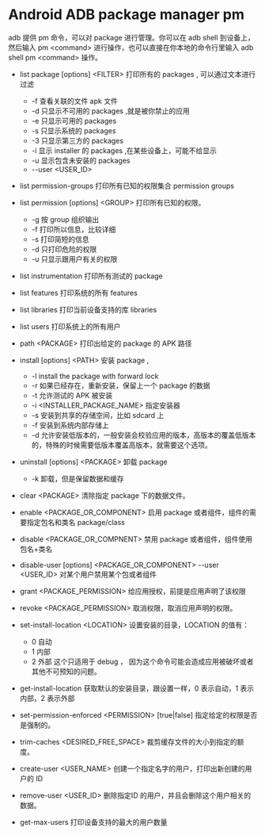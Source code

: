 # Android ADB package manager pm

adb 提供 pm 命令，可以对 package 进行管理。你可以在 adb shell 到设备上，然后输入 pm <command\> 进行操作，也可以直接在你本地的命令行里输入 adb shell pm <command\> 操作。

 - list package [options] <FILTER\>
    打印所有的 packages , 可以通过文本进行过滤
    - -f 查看关联的文件 apk 文件
    - -d 只显示不可用的 packages ,就是被你禁止的应用
    - -e 只显示可用的 packages
    - -s 只显示系统的 packages
    - -3 只显示第三方的 packages
    - -i 显示 installer 的 packages ,在某些设备上，可能不给显示
    - -u 显示包含未安装的 packages
    - --user <USER_ID\> 

 - list permission-groups
    打印所有已知的权限集合 permission groups

 - list permission [options] <GROUP\>
    打印所有已知的权限。
    - -g 按 group 组织输出
    - -f 打印所以信息，比较详细
    - -s 打印简短的信息
    - -d 只打印危险的权限
    - -u 只显示跟用户有关的权限

 - list instrumentation
    打印所有测试的 package

 - list features
    打印系统的所有 features

 - list libraries
    打印当前设备支持的库 libraries

 - list users
    打印系统上的所有用户

 - path <PACKAGE\> 
    打印出给定的 package 的 APK 路径
    
 - install [options] <PATH\>
    安装 package ,
    - -l install the package with forward lock
    - -r 如果已经存在，重新安装，保留上一个 package 的数据
    - -t 允许测试的 APK 被安装
    - -i <INSTALLER\_PACKAGE\_NAME\> 指定安装器
    - -s 安装到共享的存储空间，比如 sdcard 上
    - -f 安装到系统内部存储上
    - -d 允许安装低版本的，一般安装会校验应用的版本，高版本的覆盖低版本的，特殊的时候需要低版本覆盖高版本，就需要这个选项。

 - uninstall [options] <PACKAGE\>
    卸载 package
    - -k 卸载，但是保留数据和缓存

 - clear <PACKAGE\>
    清除指定 package 下的数据文件。

 - enable <PACKAGE\_OR\_COMPONENT\> 
    启用 package 或者组件，组件的需要指定包名和类名 package/class

 - disable <PACKAGE\_OR\_COMPNENT\>
    禁用 package 或者组件，组件使用包名+类名
 
 - disable-user [options] <PACKAGE\_OR\_COMPONENT\>
    --user <USER\_ID> 对某个用户禁用某个包或者组件

 - grant <PACKAGE\_PERMISSION\>
    给应用授权，前提是应用声明了该权限

 - revoke <PACKAGE\_PERMISSION\>
    取消权限，取消应用声明的权限。

 - set-install-location <LOCATION\>
    设置安装的目录，LOCATION 的值有：
    - 0 自动
    - 1 内部
    - 2 外部
    这个只适用于 debug ， 因为这个命令可能会造成应用被破坏或者其他不可预知的问题。
 
 - get-install-location
    获取默认的安装目录，跟设置一样，0 表示自动，1 表示内部，2 表示外部

 - set-permission-enforced <PERMISSION\> [true|false]
    指定给定的权限是否是强制的。

 - trim-caches <DESIRED\_FREE\_SPACE\>
    裁剪缓存文件的大小到指定的额度。

 - create-user <USER\_NAME\>
    创建一个指定名字的用户，打印出新创建的用户的 ID

 - remove-user \<USER_ID\>
    删除指定ID 的用户，并且会删除这个用户相关的数据。

 - get-max-users
    打印设备支持的最大的用户数量


